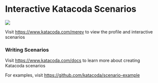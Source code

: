 # Interactive Katacoda Scenarios

[![](http://shields.katacoda.com/katacoda/merev/count.svg)](https://www.katacoda.com/merev "Get your profile on Katacoda.com")

Visit https://www.katacoda.com/merev to view the profile and interactive scenarios

### Writing Scenarios
Visit https://www.katacoda.com/docs to learn more about creating Katacoda scenarios

For examples, visit https://github.com/katacoda/scenario-example
